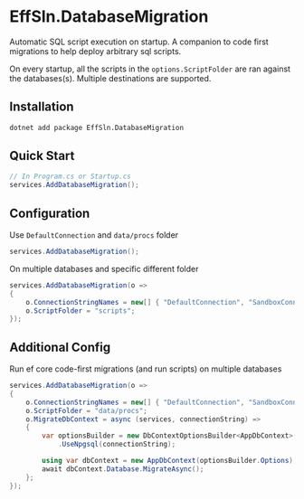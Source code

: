 # EffSln.DatabaseMigration

Automatic SQL script execution on startup. A companion to code first migrations to help deploy arbitrary sql scripts.

On every startup, all the scripts in the `options.ScriptFolder` are ran against the databases(s). Multiple destinations are supported.

## Installation

```bash
dotnet add package EffSln.DatabaseMigration
```

## Quick Start

```csharp
// In Program.cs or Startup.cs
services.AddDatabaseMigration();
```

## Configuration

Use `DefaultConnection` and `data/procs` folder

```csharp
services.AddDatabaseMigration();
```

On multiple databases and specific different folder
```csharp
services.AddDatabaseMigration(o =>
{
    o.ConnectionStringNames = new[] { "DefaultConnection", "SandboxConnection" };
    o.ScriptFolder = "scripts";
});
```

## Additional Config

Run ef core code-first migrations (and run scripts) on multiple databases

```csharp
services.AddDatabaseMigration(o =>
{
    o.ConnectionStringNames = new[] { "DefaultConnection", "SandboxConnection" };
    o.ScriptFolder = "data/procs";
    o.MigrateDbContext = async (services, connectionString) =>
    {
        var optionsBuilder = new DbContextOptionsBuilder<AppDbContext>()
            .UseNpgsql(connectionString);

        using var dbContext = new AppDbContext(optionsBuilder.Options);
        await dbContext.Database.MigrateAsync();
    };
});
```

